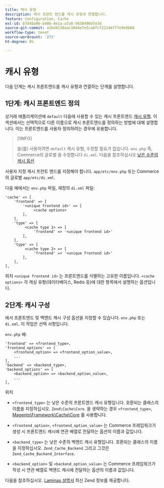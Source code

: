 ```yaml
---
title: 캐시 유형
description: 캐시 프런트 엔드를 캐시 유형과 연결합니다.
feature: Configuration, Cache
exl-id: 67d4ba06-b48b-4e1a-a7a8-9830490dfe3d
source-git-commit: a2bd4139aac1044e7e5ca8fcf2114b7f7e9e9b68
workflow-type: tm+mt
source-wordcount: '271'
ht-degree: 0%

---
```


# 캐시 유형

다음 단계는 캐시 프론트엔드를 캐시 유형과 연결하는 단계를 설명합니다.

## 1단계: 캐시 프론트엔드 정의

상거래 애플리케이션에 `default` 다음에 사용할 수 있는 캐시 프론트엔드 [캐시 유형](../cli/manage-cache.md#clean-and-flush-cache-types). 이 섹션에서는 선택적으로 다른 이름으로 캐시 프론트엔드를 정의하는 방법에 대해 설명합니다. 이는 프론트엔드를 사용자 정의하려는 경우에 유용합니다.

>[!INFO]
>
>을(를) 사용하려면 `default` 캐시 유형, 수정할 필요가 없습니다. `env.php` 즉, Commerce의 글로벌 을 수정합니다 `di.xml`. 다음을 참조하십시오 [낮은 수준의 캐시 옵션](cache-options.md).

사용자 지정 캐시 프런트 엔드를 지정해야 합니다. `app/etc/env.php` 또는 Commerce의 글로벌 `app/etc/di.xml`.

다음 예에서는 `env.php` 파일, 재정의 `di.xml` 파일:

```php?start_inline=1
'cache' => [
    'frontend' => [
        '<unique frontend id>' => [
             <cache options>
        ],
    ],
    'type' => [
         <cache type 1> => [
             'frontend' => '<unique frontend id>'
        ],
    ],
    'type' => [
         <cache type 2> => [
             'frontend' => '<unique frontend id>'
        ],
    ],
],
```

위치 `<unique frontend id>` 는 프론트엔드를 식별하는 고유한 이름입니다. `<cache options>` 각 캐싱 유형(데이터베이스, Redis 등)에 대한 항목에서 설명하는 옵션입니다.

## 2단계: 캐시 구성

에서 프론트엔드 및 백엔드 캐시 구성 옵션을 지정할 수 있습니다. `env.php` 또는 `di.xml`. 이 작업은 선택 사항입니다.

`env.php` 예:

```php?start_inline=1
'frontend' => <frontend_type>,
'frontend_options' => [
    <frontend_option> => <frontend_option_value>,
    ...
],
'backend' => <backend_type>,
'backend_options' => [
    <backend_option> => <backend_option_value>,
    ...
],
```

위치

- `<frontend_type>` 는 낮은 수준의 프론트엔드 캐시 유형입니다. 호환되는 클래스의 이름을 지정하십시오. `Zend\Cache\Core`.
을 생략하는 경우 `<frontend_type>`, [Magento\Framework\Cache\Core](https://github.com/magento/magento2/blob/2.4/lib/internal/Magento/Framework/Cache/Core.php) 를 사용합니다.

- `<frontend_option>`, `<frontend_option_value>` 는 Commerce 프레임워크가 생성 시 프론트엔드 캐시에 연관 배열로 전달하는 옵션의 이름과 값입니다.
- `<backend_type>` 는 낮은 수준의 백엔드 캐시 유형입니다. 호환되는 클래스의 이름을 지정하십시오. `Zend_Cache_Backend` 그리고 그것은 `Zend_Cache_Backend_Interface`.
- `<backend_option>` 및 `<backend_option_value>` 는 Commerce 프레임워크가 작성 시 연관 배열로 백엔드 캐시에 전달하는 옵션의 이름과 값입니다.

다음을 참조하십시오. [Laminas 설명서](https://docs.laminas.dev/) 최신 Zend 정보를 제공합니다.
